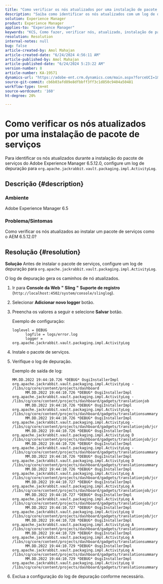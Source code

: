 ```yaml
---
title: "Como verificar os nós atualizados por uma instalação de pacote de serviços"
description: "Saiba como identificar os nós atualizados com um log de depuração durante a instalação do service pack do Adobe Experience Manager 6.5."
solution: Experience Manager
product: Experience Manager
applies-to: "Experience Manager"
keywords: "KCS, Como fazer, verificar nós, atualizado, instalação de pacote de serviços, AEM 6.5, Adobe Experience Manager"
resolution: Resolution
internal-notes: null
bug: false
article-created-by: Amol Mahajan
article-created-date: "6/24/2024 4:56:11 AM"
article-published-by: Amol Mahajan
article-published-date: "6/24/2024 5:23:22 AM"
version-number: 8
article-number: KA-19571
dynamics-url: "https://adobe-ent.crm.dynamics.com/main.aspx?forceUCI=1&pagetype=entityrecord&etn=knowledgearticle&id=6da4920d-e631-ef11-8409-6045bd029b18"
source-git-commit: cb6b03afd89e8dfbbff3ff3c1d850c9404a50481
workflow-type: tm+mt
source-wordcount: '160'
ht-degree: 20%

---
```


# Como verificar os nós atualizados por uma instalação de pacote de serviços


Para identificar os nós atualizados durante a instalação do pacote de serviços do Adobe Experience Manager 6.5.12.0, configure um log de depuração para `org.apache.jackrabbit.vault.packaging.impl.ActivityLog`.

## Descrição {#description}


### <b>Ambiente</b>

Adobe Experience Manager 6.5



### <b>Problema/Sintomas</b>

Como verificar os nós atualizados ao instalar um pacote de serviços como o AEM 6.5.12.0?


## Resolução {#resolution}


<b>Solução</b>
Antes de instalar o pacote de serviços, configure um log de depuração para `org.apache.jackrabbit.vault.packaging.impl.ActivityLog`.

O log de depuração gera os caminhos de nó atualizados.

1. Ir para <b>Console da Web</b> <b>&quot;</b> <b>Sling</b> <b>&quot;</b> <b>Suporte de registro</b> (`http://localhost:4502/system/console/slinglog`).
2. Selecionar <b>Adicionar novo logger</b> botão.
3. Preencha os valores a seguir e selecione <b>Salvar</b> botão.



   Exemplo de configuração:


   ```
   loglevel = DEBUG
         logfile = logs/error.log
         logger = org.apache.jackrabbit.vault.packaging.impl.ActivityLog
   ```


4. Instale o pacote de serviços.
5. Verifique o log de depuração.



   Exemplo de saída de log:


   ```
   MM.DD.2022 19:44:10.726 *DEBUG* OsgiInstallerImpl org.apache.jackrabbit.vault.packaging.impl.ActivityLog - /libs/cq/core/content/projects/dashboard
         MM.DD.2022 19:44:10.726 *DEBUG* OsgiInstallerImpl org.apache.jackrabbit.vault.packaging.impl.ActivityLog - /libs/cq/core/content/projects/dashboard/gadgets/translationjob
         MM.DD.2022 19:44:10.726 *DEBUG* OsgiInstallerImpl org.apache.jackrabbit.vault.packaging.impl.ActivityLog - /libs/cq/core/content/projects/dashboard/gadgets/translationsummary
         MM.DD.2022 19:44:10.726 *DEBUG* OsgiInstallerImpl org.apache.jackrabbit.vault.packaging.impl.ActivityLog - /libs/cq/core/content/projects/dashboard/gadgets/translationjob/jcr:content
         MM.DD.2022 19:44:10.726 *DEBUG* OsgiInstallerImpl org.apache.jackrabbit.vault.packaging.impl.ActivityLog D /libs/cq/core/content/projects/dashboard/gadgets/translationjob/jcr:content/image
         MM.DD.2022 19:44:10.726 *DEBUG* OsgiInstallerImpl org.apache.jackrabbit.vault.packaging.impl.ActivityLog - /libs/cq/core/content/projects/dashboard/gadgets/translationsummary/jcr:content
         MM.DD.2022 19:44:10.726 *DEBUG* OsgiInstallerImpl org.apache.jackrabbit.vault.packaging.impl.ActivityLog D /libs/cq/core/content/projects/dashboard/gadgets/translationsummary/jcr:content/image
         MM.DD.2022 19:44:10.726 *DEBUG* OsgiInstallerImpl org.apache.jackrabbit.vault.packaging.impl.ActivityLog A /libs/cq/core/content/projects/dashboard/gadgets/translationjob/jcr:content/image
         MM.DD.2022 19:44:10.727 *DEBUG* OsgiInstallerImpl org.apache.jackrabbit.vault.packaging.impl.ActivityLog A /libs/cq/core/content/projects/dashboard/gadgets/translationjob/jcr:content/image/file
         MM.DD.2022 19:44:10.727 *DEBUG* OsgiInstallerImpl org.apache.jackrabbit.vault.packaging.impl.ActivityLog A /libs/cq/core/content/projects/dashboard/gadgets/translationjob/jcr:content/image/file/jcr:content
         MM.DD.2022 19:44:10.727 *DEBUG* OsgiInstallerImpl org.apache.jackrabbit.vault.packaging.impl.ActivityLog U /libs/cq/core/content/projects/dashboard/gadgets/translationjob/jcr:content/image/file/jcr:content/jcr:data
         MM.DD.2022 19:44:10.728 *DEBUG* OsgiInstallerImpl org.apache.jackrabbit.vault.packaging.impl.ActivityLog A /libs/cq/core/content/projects/dashboard/gadgets/translationsummary/jcr:content/image
         MM.DD.2022 19:44:10.729 *DEBUG* OsgiInstallerImpl org.apache.jackrabbit.vault.packaging.impl.ActivityLog A /libs/cq/core/content/projects/dashboard/gadgets/translationsummary/jcr:content/image/file
         MM.DD.2022 19:44:10.729 *DEBUG* OsgiInstallerImpl org.apache.jackrabbit.vault.packaging.impl.ActivityLog A /libs/cq/core/content/projects/dashboard/gadgets/translationsummary/jcr:content/image/file/jcr:content
         MM.DD.2022 19:44:10.729 *DEBUG* OsgiInstallerImpl org.apache.jackrabbit.vault.packaging.impl.ActivityLog U /libs/cq/core/content/projects/dashboard/gadgets/translationsummary/jcr:content/image/file/jcr:content/jcr:data
   ```


6. Exclua a configuração do log de depuração conforme necessário.

